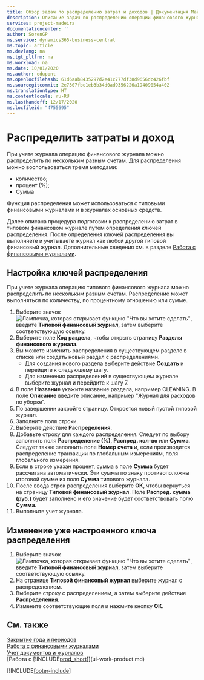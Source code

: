 ```yaml
---
title: Обзор задач по распределению затрат и доходов | Документация Майкрософт
description: Описание задач по распределению операции финансового журнала по нескольким разным счетам при учете журнала.
services: project-madeira
documentationcenter: ''
author: SorenGP
ms.service: dynamics365-business-central
ms.topic: article
ms.devlang: na
ms.tgt_pltfrm: na
ms.workload: na
ms.date: 10/01/2020
ms.author: edupont
ms.openlocfilehash: 61d6aab8435297d2e41c777df38d9656dc426fbf
ms.sourcegitcommit: 2e7307fbe1eb3b34d0ad9356226a19409054a402
ms.translationtype: HT
ms.contentlocale: ru-RU
ms.lasthandoff: 12/17/2020
ms.locfileid: "4755695"
---
```

# <a name="allocate-costs-and-income"></a>Распределить затраты и доход
При учете журнала операцию финансового журнала можно распределить по нескольким разным счетам. Для распределения можно воспользоваться тремя методами:

* количество;
* процент (%);
* Сумма

Функция распределения может использоваться с типовыми финансовыми журналами и в журналах основных средств.
<!--You can also distribute the cost or revenue of a line to an intercompany partner when you post a sales or purchase document. When you post the document, a line will be posted in your general journal, and a corresponding line will be created in the intercompany outbox.-->

Далее описана процедура подготовки к распределению затрат в типовом финансовом журнале путем определения ключей распределения. После определения ключей распределения вы выполняете и учитываете журнал как любой другой типовой финансовый журнал. Дополнительные сведения см. в разделе [Работа с финансовыми журналами](ui-work-general-journals.md).

## <a name="to-set-up-allocation-keys"></a>Настройка ключей распределения
При учете журнала операцию типового финансового журнала можно распределить по нескольким разным счетам. Распределение может выполняться по количеству, по процентному отношению или сумме.
1. Выберите значок ![Лампочка, которая открывает функцию "Что вы хотите сделать"](media/ui-search/search_small.png "Что вы хотите сделать"), введите **Типовой финансовый журнал**, затем выберите соответствующую ссылку.
2. Выберите поле **Код раздела**, чтобы открыть страницу **Разделы финансового журнала**.
3. Вы можете изменить распределения в существующем разделе в списке или создать новый раздел с распределениями.
   * Для создания нового раздела выберите действие **Создать** и перейдите к следующему шагу.
   * Для изменения распределений в существующем журнале выберите журнал и перейдите к шагу 7.    
4. В поле **Название** укажите название раздела, например CLEANING. В поле **Описание** введите описание, например "Журнал для расходов по уборке".
5. По завершении закройте страницу. Откроется новый пустой типовой журнал.
6. Заполните поля строки.
7. Выберите действие **Распределения**.
8. Добавьте строку для каждого распределения. Следует по выбору заполнить поля **Распределение (%)**, **Распред. кол-во** или **Сумма**. Следует также заполнить поле **Номер счета** и, если производится распределение транзакции по глобальным измерениям, поля глобального измерения.
9. Если в строке указан процент, сумма в поле **Сумма** будет рассчитана автоматически. Эти суммы по знаку противоположны итоговой сумме из поля **Сумма** типового журнала.
10. После ввода строк распределения выберите **OK**, чтобы вернуться на страницу **Типовой финансовый журнал**. Поле **Распред. сумма (руб.)** будет заполнено и его значение будет соответствовать полю **Сумма**.
11. Выполните учет журнала.

## <a name="to-change-an-allocation-key-that-has-already-been-set-up"></a>Изменение уже настроенного ключа распределения
1. Выберите значок ![Лампочка, которая открывает функцию "Что вы хотите сделать"](media/ui-search/search_small.png "Что вы хотите сделать"), введите **Типовой финансовый журнал**, затем выберите соответствующую ссылку.
2. На странице **Типовой финансовый журнал** выберите журнал с распределением.
3. Выберите строку с распределением, а затем выберите действие **Распределения**.
4. Измените соответствующие поля и нажмите кнопку **ОК**.

## <a name="see-also"></a>См. также
[Закрытие года и периодов](year-close-years-periods.md)  
[Работа с финансовыми журналами](ui-work-general-journals.md)    
[Учет документов и журналов](ui-post-documents-journals.md)    
[Работа с [!INCLUDE[prod_short](includes/prod_short.md)]](ui-work-product.md)


[!INCLUDE[footer-include](includes/footer-banner.md)]